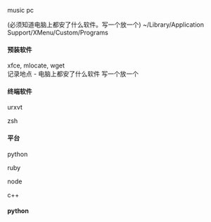 music pc

(必须知道电脑上都安了什么软件。写一个放一个) ~/Library/Application Support/XMenu/Custom/Programs

#### 预装软件

xfce, mlocate, wget <br>
记录地点 - 电脑上都安了什么软件 写一个放一个

#### 终端软件

urxvt

zsh

#### 平台

python

ruby

node

c++

#### python

